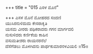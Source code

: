 +++
title = "015 ಎಸಳ ಮೊನೆ"

+++
ಎಸಳ ಮೊನೆ ಮೋಹರದ ಸಂದಣಿ  
ಯುಸಿರನುಳಿದುದು ಕೇಸರಾಕೃತಿ  
ಯಸಮ ವೀರರು ಪಥಿಕರಾದರು ಗಗನ ಮಾರ್ಗದಲಿ  
ನುಸುಳಿದರು ಕರ್ಣಿಕೆಯ ಕಾಹಿನ  
ವಸುಮತೀಶರು ರಾಯನರನೆಲೆ  
ದೆಸೆಗೆಡಲು ಮೊಳಗಿದನು ಪಾರ್ಥಕುಮಾರನಳವಿಯಲಿ    ॥15॥